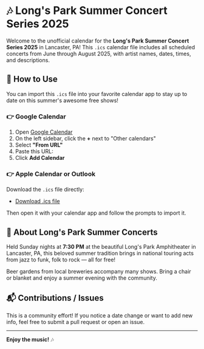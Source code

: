 # 🎶 Long's Park Summer Concert Series 2025

Welcome to the unofficial calendar for the **Long's Park Summer Concert Series 2025** in Lancaster, PA! This `.ics` calendar file includes all scheduled concerts from June through August 2025, with artist names, dates, times, and descriptions.

## 📅 How to Use

You can import this `.ics` file into your favorite calendar app to stay up to date on this summer's awesome free shows!

### 👉 Google Calendar
1. Open [Google Calendar](https://calendar.google.com)
2. On the left sidebar, click the **+** next to "Other calendars"
3. Select **"From URL"**
4. Paste this URL:
5. Click **Add Calendar**

### 👉 Apple Calendar or Outlook
Download the `.ics` file directly:
- [Download .ics file](https://raw.githubusercontent.com/YOUR-USERNAME/longs-park-concerts-2025/main/longs_park_concerts_2025.ics)

Then open it with your calendar app and follow the prompts to import it.

## 🎤 About Long's Park Summer Concerts
Held Sunday nights at **7:30 PM** at the beautiful Long's Park Amphitheater in Lancaster, PA, this beloved summer tradition brings in national touring acts from jazz to funk, folk to rock — all for free!

Beer gardens from local breweries accompany many shows. Bring a chair or blanket and enjoy a summer evening with the community.

## 📬 Contributions / Issues
This is a community effort! If you notice a date change or want to add new info, feel free to submit a pull request or open an issue.

---

**Enjoy the music!** 🎶
